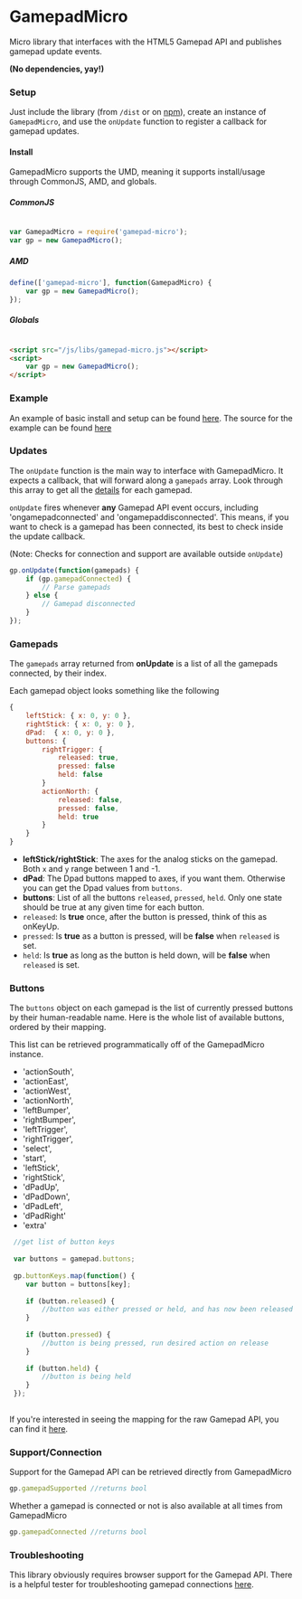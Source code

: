 GamepadMicro
==============

Micro library that interfaces with the HTML5 Gamepad API and publishes gamepad update events.

**(No dependencies, yay!)**

### Setup

Just include the library (from `/dist` or on [npm](https://www.npmjs.com/package/gamepad-micro)), create an instance of `GamepadMicro`, and use the `onUpdate` function to register a callback for gamepad updates.

#### Install

GamepadMicro supports the UMD, meaning it supports install/usage through CommonJS, AMD, and globals.

##### CommonJS

```js

var GamepadMicro = require('gamepad-micro');
var gp = new GamepadMicro();

```

##### AMD

```js
define(['gamepad-micro'], function(GamepadMicro) {
	var gp = new GamepadMicro();
});

```

##### Globals

```html

<script src="/js/libs/gamepad-micro.js"></script>
<script>
	var gp = new GamepadMicro();
</script>

```

### Example

An example of basic install and setup can be found [here](http://likethemammal.github.io/gamepad-micro/example.html). The source for the example can be found [here](https://github.com/likethemammal/gamepad-micro/blob/master/example.html)

### Updates

The `onUpdate` function is the main way to interface with GamepadMicro. It expects a callback, that will forward along a `gamepads` array. Look through this array to get all the [details](/#gamepads) for each gamepad.

`onUpdate` fires whenever **any** Gamepad API event occurs, including 'ongamepadconnected' and 'ongamepaddisconnected'. This means, if you want to check is a gamepad has been connected, its best to check inside the update callback.

(Note: Checks for connection and support are available outside `onUpdate`)

```js
gp.onUpdate(function(gamepads) {
	if (gp.gamepadConnected) {
		// Parse gamepads
	} else {
		// Gamepad disconnected
	}
});
```

### Gamepads

The `gamepads` array returned from **onUpdate** is a list of all the gamepads connected, by their index.

Each gamepad object looks something like the following

```js
{
    leftStick: { x: 0, y: 0 },
    rightStick: { x: 0, y: 0 },
    dPad:  { x: 0, y: 0 },
    buttons: {
    	rightTrigger: {
    	    released: true,
    	    pressed: false
    	    held: false
    	}
        actionNorth: {
    	    released: false,
    	    pressed: false,
    	    held: true
    	}
    }
}
```
 + **leftStick/rightStick**: The axes for the analog sticks on the gamepad. Both `x` and `y` range between 1 and -1.
 + **dPad**: The Dpad buttons mapped to axes, if you want them. Otherwise you can get the Dpad values from `buttons`.
 + **buttons**: List of all the buttons `released`, `pressed`, `held`. Only one state should be true at any given time for each button.
  + `released`: Is **true** once, after the button is pressed, think of this as onKeyUp.
  + `pressed`: Is **true** as a button is pressed, will be **false** when `released` is set.
  + `held`: Is **true** as long as the button is held down, will be **false** when `released` is set.

### Buttons

The `buttons` object on each gamepad is the list of currently pressed buttons by their human-readable name. Here is the whole list of available buttons, ordered by their mapping.

This list can be retrieved programmatically off of the GamepadMicro instance.

 + 'actionSouth',
 + 'actionEast',
 + 'actionWest',
 + 'actionNorth',
 + 'leftBumper',
 + 'rightBumper',
 + 'leftTrigger',
 + 'rightTrigger',
 + 'select',
 + 'start',
 + 'leftStick',
 + 'rightStick',
 + 'dPadUp',
 + 'dPadDown',
 + 'dPadLeft',
 + 'dPadRight'
 + 'extra'

```js
 //get list of button keys
 
 var buttons = gamepad.buttons;
 
 gp.buttonKeys.map(function() {
    var button = buttons[key];
    
    if (button.released) {
        //button was either pressed or held, and has now been released
    }
    
    if (button.pressed) {
        //button is being pressed, run desired action on release
    }
    
    if (button.held) {
        //button is being held
    }
 });
 
 ```
 

If you're interested in seeing the mapping for the raw Gamepad API, you can find it [here](https://w3c.github.io/gamepad/#h-remapping).

### Support/Connection

Support for the Gamepad API can be retrieved directly from GamepadMicro

```js
gp.gamepadSupported //returns bool
```

Whether a gamepad is connected or not is also available at all times from GamepadMicro

```js
gp.gamepadConnected //returns bool
```

### Troubleshooting

This library obviously requires browser support for the Gamepad API. There is a helpful tester for troubleshooting gamepad connections [here](http://html5rocks.com/en/tutorials/doodles/gamepad/gamepad-tester/tester.html).
